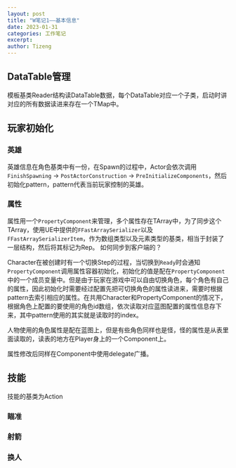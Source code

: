 ```yaml
---
layout: post
title: "W笔记1——基本信息"
date: 2023-01-31
categories: 工作笔记
excerpt: 
author: Tizeng
---
```



## DataTable管理

模板基类Reader结构读DataTable数据，每个DataTable对应一个子类，启动时讲对应的所有数据读进来存在一个TMap中。

## 玩家初始化

### 英雄

英雄信息在角色基类中有一份，在Spawn的过程中，Actor会依次调用`FinishSpawning` -> `PostActorConstruction` -> `PreInitializeComponents`，然后初始化pattern，pattern代表当前玩家控制的英雄。

### 属性

属性用一个`PropertyComponent`来管理，多个属性存在TArray中，为了同步这个TArray，使用UE中提供的`FFastArraySerializer`以及`FFastArraySerializerItem`，作为数组类型以及元素类型的基类，相当于封装了一层结构，然后将其标记为Rep。
如何同步到客户端的？

Character在被创建时有一个切换Step的过程，当切换到`Ready`时会通知`PropertyComponent`调用属性容器初始化，初始化的值是配在`PropertyComponent`中的一个成员变量中。但是由于玩家在游戏中可以自由切换角色，每个角色有自己的属性，因此初始化时需要经过配置先把可切换角色的属性读进来，需要时根据pattern去索引相应的属性。在共用Character和PropertyComponent的情况下，根据角色上配置的要使用的角色id数组，依次读取对应蓝图配置的属性信息存下来，其中pattern使用的其实就是读取时的index。

人物使用的角色属性是配在蓝图上，但是有些角色同样也是怪，怪的属性是从表里面读取的，读表的地方在Player身上的一个Component上。

属性修改后同样在Component中使用delegate广播。

## 技能

技能的基类为Action

### 瞄准

### 射箭

### 换人
